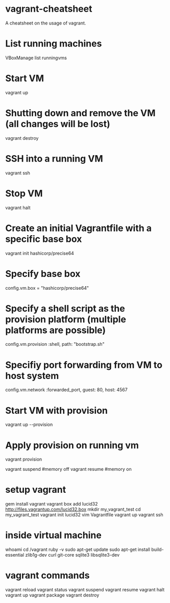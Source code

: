 vagrant-cheatsheet
===================

A cheatsheet on the usage of vagrant.

# List running machines
VBoxManage list runningvms
 
# Start VM
vagrant up
 
# Shutting down and remove the VM (all changes will be lost)
vagrant destroy
 
# SSH into a running VM
vagrant ssh
 
# Stop VM
vagrant halt
 
# Create an initial Vagrantfile with a specific base box
vagrant init hashicorp/precise64
 
# Specify base box
config.vm.box = "hashicorp/precise64"
 
# Specify a shell script as the provision platform (multiple platforms are possible)
config.vm.provision :shell, path: "bootstrap.sh"
 
# Specifiy port forwarding from VM to host system
config.vm.network :forwarded_port, guest: 80, host: 4567
 
# Start VM with provision
vagrant up --provision
 
# Apply provision on running vm
vagrant provision

 vagrant suspend #memory off
vagrant resume #memory on
 
 # setup vagrant
gem install vagrant
vagrant box add lucid32 http://files.vagrantup.com/lucid32.box
mkdir my_vagrant_test
cd my_vagrant_test
vagrant init lucid32
vim Vagrantfile
vagrant up
vagrant ssh
 
# inside virtual machine
whoami
cd /vagrant
ruby -v
sudo apt-get update
sudo apt-get install build-essential zlib1g-dev curl git-core sqlite3 libsqlite3-dev
 
# vagrant commands
vagrant reload
vagrant status
vagrant suspend
vagrant resume
vagrant halt
vagrant up
vagrant package
vagrant destroy
 
